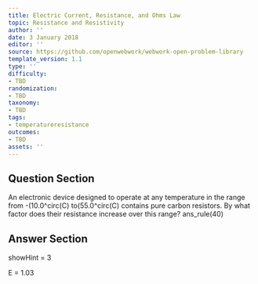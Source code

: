 ```yaml
---
title: Electric Current, Resistance, and Ohms Law
topic: Resistance and Resistivity
author: ''
date: 3 January 2018
editor: ''
source: https://github.com/openwebwork/webwork-open-problem-library
template_version: 1.1
type: ''
difficulty:
- TBD
randomization:
- TBD
taxonomy:
- TBD
tags:
- temperatureresistance
outcomes:
- TBD
assets: ''
---
```


## Question Section 

An electronic device designed to operate at any temperature in the range from -(10.0^circ(C) to(55.0^circ(C) contains pure carbon resistors. By what factor does their resistance increase over this range?
ans_rule(40)



## Answer Section

showHint = 3


E = 1.03